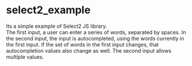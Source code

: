 select2_example
===============

Its a simple example of Select2 JS library.<br/>
The first input, a user can enter a series of words, separated by spaces. 
In the second input, the input is autocompleted, using the words currently in the first input. 
If the set of words in the first input changes, that autocompletion values also change as well. 
The second input allows multiple values.

